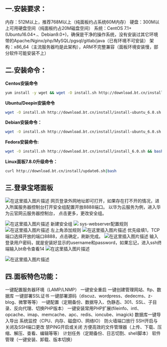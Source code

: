 

## 一.安装要求：

内存：512M以上，推荐768M以上（纯面板约占系统60M内存）
硬盘：300M以上可用硬盘空间（纯面板约占20M磁盘空间）
系统：CentOS 7.1+ (Ubuntu16.04+.、Debian9.0+)，确保是干净的操作系统，没有安装过其它环境带的Apache/Nginx/php/MySQL/pgsql/gitlab/java（已有环境不可安装）
架构：x86_64（主流服务器均是此架构），ARM不完整兼容（面板环境安装慢，部分软件可能安装不上）

## 二.安装命令：
**Centos安装命令**
```bash
yum install -y wget && wget -O install.sh http://download.bt.cn/install/install_6.0.sh && sh install.sh
```
**Ubuntu/Deepin安装命令**

```bash
wget -O install.sh http://download.bt.cn/install/install-ubuntu_6.0.sh && sudo bash install.sh
```
**Debian安装命令：**

```bash
wget -O install.sh http://download.bt.cn/install/install-ubuntu_6.0.sh && bash install.sh
```
**Fedora安装命令:**

```bash
wget -O install.sh http://download.bt.cn/install/install_6.0.sh && bash install.sh
```
**Linux面板7.8.0升级命令：**

```bash
curl http://download.bt.cn/install/update6.sh|bash
```

## 三.登录宝塔面板
![在这里插入图片描述](https://img-blog.csdnimg.cn/2a7fe8db91e449809bbc542d0f09b054.png)
网页登录外网地址即可打开，如果存在打不开的情况，进入所属服务器控制台打开安全组配置开放8888端口。
以华为云服务为例，进入华为云官网云服务器控制台，
点击更多，更改安全组。

![在这里插入图片描述](https://img-blog.csdnimg.cn/0a1fb0bda1da41d399cc20cc1917eab1.png?x-oss-process=image/watermark,type_d3F5LXplbmhlaQ,shadow_50,text_Q1NETiBAeXV0YW9fNTE3,size_14,color_FFFFFF,t_70,g_se,x_16)
新建安全组
![](https://img-blog.csdnimg.cn/a830a59fd8674908af6382c513a5bec9.png?x-oss-process=image/watermark,type_d3F5LXplbmhlaQ,shadow_50,text_Q1NETiBAeXV0YW9fNTE3,size_20,color_FFFFFF,t_70,g_se,x_16)
sys-webserver配置规则
![在这里插入图片描述](https://img-blog.csdnimg.cn/d0d546685c39424888094911da75a91b.png?x-oss-process=image/watermark,type_d3F5LXplbmhlaQ,shadow_50,text_Q1NETiBAeXV0YW9fNTE3,size_20,color_FFFFFF,t_70,g_se,x_16)
左上角添加规则
![在这里插入图片描述](https://img-blog.csdnimg.cn/2d1d8a9f520143bcac29173c6f2682e5.png?x-oss-process=image/watermark,type_d3F5LXplbmhlaQ,shadow_50,text_Q1NETiBAeXV0YW9fNTE3,size_20,color_FFFFFF,t_70,g_se,x_16)
优先级填1，TCP端口选择开放的端口8888，点击确定，刷新完成。
![在这里插入图片描述](https://img-blog.csdnimg.cn/13e0803dd7a54ddd9dd27a7ed03437eb.png?x-oss-process=image/watermark,type_d3F5LXplbmhlaQ,shadow_50,text_Q1NETiBAeXV0YW9fNTE3,size_20,color_FFFFFF,t_70,g_se,x_16)
输入登录用户密码，就是安装好显示的username和password，如果忘记，进入ssh终端输入bt命令查看14
![在这里插入图片描述](https://img-blog.csdnimg.cn/a4154aa1d9b840bb8f13c3536ad1a728.png?x-oss-process=image/watermark,type_d3F5LXplbmhlaQ,shadow_50,text_Q1NETiBAeXV0YW9fNTE3,size_20,color_FFFFFF,t_70,g_se,x_16)

![在这里插入图片描述](https://img-blog.csdnimg.cn/9837a61d00074b07b68a00df26aa48f3.png?x-oss-process=image/watermark,type_d3F5LXplbmhlaQ,shadow_50,text_Q1NETiBAeXV0YW9fNTE3,size_20,color_FFFFFF,t_70,g_se,x_16)


## 四.面板特色功能：

一键配置服务器环境（LAMP/LNMP）
一键安全重启
一键创建管理网站、ftp、数据库
一键部署SSL证书
一键部署源码（discuz、wordpress、dedecms、z-blog、微擎等等）
一键配置（定期备份、数据导入、伪静态、301、SSL、子目录、反向代理、切换PHP版本）
一键安装常用PHP扩展(fileinfo、intl、opcache、imap、memcache、apc、redis、ioncube、imagick)
数据库一键导入导出
系统监控（CPU、内存、磁盘IO、网络IO）
防火墙端口放行
SSH开启与关闭及SSH端口更改
禁PING开启或关闭
方便高效的文件管理器（上传、下载、压缩、解压、查看、编辑等等）
计划任务（定期备份、日志切割、shell脚本）
软件管理（一键安装、卸载、版本切换）
